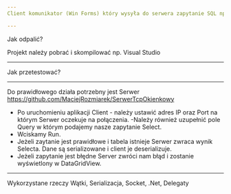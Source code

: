 ```yaml
---
Client komunikator (Win Forms) który wysyła do serwera zapytanie SQL np. Select do aplikacji Server która wykona zapytanie na bazie danych Mysql i wyśle do niego wynik.

---
```


Jak odpalić?

Projekt należy pobrać i skompilować np. Visual Studio

---

Jak przetestować?

---
Do prawidłowego działa potrzebny jest Serwer https://github.com/MaciejRozmiarek/SerwerTcpOkienkowy

- Po uruchomieniu aplikacji Client - należy ustawić adres IP oraz Port na którym Serwer oczekuje na połączenia.
-Należy również uzupełnić pole Query w którym podajemy nasze zapytanie Select.
- Wciskamy Run.
- Jeżeli zaytanie jest prawidłowe i tabela istnieje Serwer zwraca wynik Selecta. Dane są serializowane i client je deserializuje.
- Jeżeli zapytanie jest błędne Server zwróci nam błąd i zostanie wyświetlony w DataGridView.

---
Wykorzystane rzeczy Wątki, Serializacja, Socket, .Net, Delegaty
